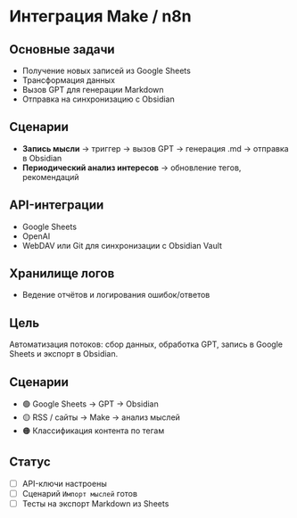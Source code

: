 # Интеграция Make / n8n

## Основные задачи
- Получение новых записей из Google Sheets
- Трансформация данных
- Вызов GPT для генерации Markdown
- Отправка на синхронизацию с Obsidian

## Сценарии
- **Запись мысли** → триггер → вызов GPT → генерация .md → отправка в Obsidian
- **Периодический анализ интересов** → обновление тегов, рекомендаций

## API-интеграции
- Google Sheets
- OpenAI
- WebDAV или Git для синхронизации с Obsidian Vault

## Хранилище логов
- Ведение отчётов и логирования ошибок/ответов

## Цель
Автоматизация потоков: сбор данных, обработка GPT, запись в Google Sheets и экспорт в Obsidian.

## Сценарии
- 🟢 Google Sheets → GPT → Obsidian
- 🟡 RSS / сайты → Make → анализ мыслей
- 🟠 Классификация контента по тегам

## Статус
- [ ] API-ключи настроены
- [ ] Сценарий `Импорт мыслей` готов
- [ ] Тесты на экспорт Markdown из Sheets

